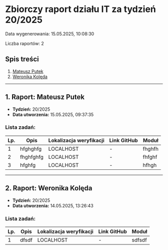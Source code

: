 # Zbiorczy raport działu IT za tydzień 20/2025

Data wygenerowania: 15.05.2025, 10:08:30

Liczba raportów: 2

## Spis treści

1. [Mateusz Putek](#pracownik-1)
2. [Weronika Kolęda](#pracownik-2)


---

<a id="pracownik-1"></a>
## 1. Raport: Mateusz Putek

* **Tydzień:** 20/2025
* **Data utworzenia:** 15.05.2025, 09:37:35

### Lista zadań:

| Lp. | Opis | Lokalizacja weryfikacji | Link GitHub | Moduł |
|-----|------|------------------------|------------|-------|
| 1 | hfghghfg | LOCALHOST | - | fhghfh |
| 2 | fhghfghfg | LOCALHOST | - | fhfghf |
| 3 | hfghfg | LOCALHOST | - | hfhgh |



---

<a id="pracownik-2"></a>
## 2. Raport: Weronika Kolęda

* **Tydzień:** 20/2025
* **Data utworzenia:** 14.05.2025, 13:26:43

### Lista zadań:

| Lp. | Opis | Lokalizacja weryfikacji | Link GitHub | Moduł |
|-----|------|------------------------|------------|-------|
| 1 | dfsdf | LOCALHOST | - | sdfsdf |

